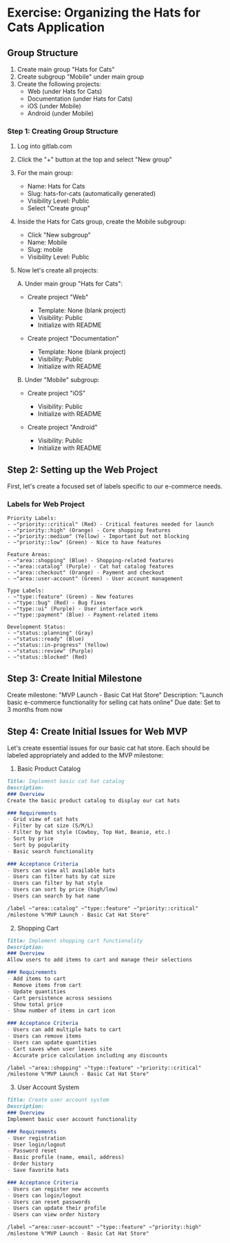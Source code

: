 # Exercise: Organizing the Hats for Cats Application

## Group Structure

1. Create main group "Hats for Cats"
2. Create subgroup "Mobile" under main group
3. Create the following projects:
   - Web (under Hats for Cats)
   - Documentation (under Hats for Cats)
   - iOS (under Mobile)
   - Android (under Mobile)

### Step 1: Creating Group Structure

1. Log into gitlab.com
2. Click the "+" button at the top and select "New group"
3. For the main group:
   - Name: Hats for Cats
   - Slug: hats-for-cats (automatically generated)
   - Visibility Level: Public
   - Select "Create group"

4. Inside the Hats for Cats group, create the Mobile subgroup:
   - Click "New subgroup"
   - Name: Mobile
   - Slug: mobile
   - Visibility Level: Public

5. Now let's create all projects:

   A. Under main group "Hats for Cats":
   - Create project "Web"
     - Template: None (blank project)
     - Visibility: Public
     - Initialize with README

   - Create project "Documentation"
     - Template: None (blank project)
     - Visibility: Public
     - Initialize with README

   B. Under "Mobile" subgroup:
   - Create project "iOS"
     - Visibility: Public
     - Initialize with README

   - Create project "Android"
     - Visibility: Public
     - Initialize with README

## Step 2: Setting up the Web Project

First, let's create a focused set of labels specific to our e-commerce needs.

### Labels for Web Project
```
Priority Labels:
- ~"priority::critical" (Red) - Critical features needed for launch
- ~"priority::high" (Orange) - Core shopping features
- ~"priority::medium" (Yellow) - Important but not blocking
- ~"priority::low" (Green) - Nice to have features

Feature Areas:
- ~"area::shopping" (Blue) - Shopping-related features
- ~"area::catalog" (Purple) - Cat hat catalog features
- ~"area::checkout" (Orange) - Payment and checkout
- ~"area::user-account" (Green) - User account management

Type Labels:
- ~"type::feature" (Green) - New features
- ~"type::bug" (Red) - Bug fixes
- ~"type::ui" (Purple) - User interface work
- ~"type::payment" (Blue) - Payment-related items

Development Status:
- ~"status::planning" (Gray)
- ~"status::ready" (Blue)
- ~"status::in-progress" (Yellow)
- ~"status::review" (Purple)
- ~"status::blocked" (Red)
```

## Step 3: Create Initial Milestone

Create milestone: "MVP Launch - Basic Cat Hat Store"
Description: "Launch basic e-commerce functionality for selling cat hats online"
Due date: Set to 3 months from now

## Step 4: Create Initial Issues for Web MVP

Let's create essential issues for our basic cat hat store. Each should be labeled appropriately and added to the MVP milestone:

1. Basic Product Catalog
```markdown
Title: Implement basic cat hat catalog
Description:
### Overview
Create the basic product catalog to display our cat hats

### Requirements
- Grid view of cat hats
- Filter by cat size (S/M/L)
- Filter by hat style (Cowboy, Top Hat, Beanie, etc.)
- Sort by price
- Sort by popularity
- Basic search functionality

### Acceptance Criteria
- Users can view all available hats
- Users can filter hats by cat size
- Users can filter by hat style
- Users can sort by price (high/low)
- Users can search by hat name

/label ~"area::catalog" ~"type::feature" ~"priority::critical"
/milestone %"MVP Launch - Basic Cat Hat Store"
```

2. Shopping Cart
```markdown
Title: Implement shopping cart functionality
Description:
### Overview
Allow users to add items to cart and manage their selections

### Requirements
- Add items to cart
- Remove items from cart
- Update quantities
- Cart persistence across sessions
- Show total price
- Show number of items in cart icon

### Acceptance Criteria
- Users can add multiple hats to cart
- Users can remove items
- Users can update quantities
- Cart saves when user leaves site
- Accurate price calculation including any discounts

/label ~"area::shopping" ~"type::feature" ~"priority::critical"
/milestone %"MVP Launch - Basic Cat Hat Store"
```

3. User Account System
```markdown
Title: Create user account system
Description:
### Overview
Implement basic user account functionality

### Requirements
- User registration
- User login/logout
- Password reset
- Basic profile (name, email, address)
- Order history
- Save favorite hats

### Acceptance Criteria
- Users can register new accounts
- Users can login/logout
- Users can reset passwords
- Users can update their profile
- Users can view order history

/label ~"area::user-account" ~"type::feature" ~"priority::high"
/milestone %"MVP Launch - Basic Cat Hat Store"
```

